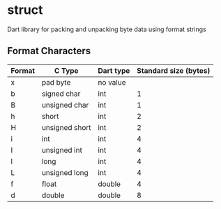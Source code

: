 # struct
Dart library for packing and unpacking byte data using format strings

## Format Characters

| Format | C Type             | Dart type          | Standard size (bytes) |
|--------|--------------------|--------------------|-----------------------|
| x      | pad byte           | no value           |                       |
| b      | signed char        | int                | 1                     |
| B      | unsigned char      | int                | 1                     |
| h      | short              | int                | 2                     |
| H      | unsigned short     | int                | 2                     |
| i      | int                | int                | 4                     |
| I      | unsigned int       | int                | 4                     |
| l      | long               | int                | 4                     |
| L      | unsigned long      | int                | 4                     |
| f      | float              | double             | 4                     |
| d      | double             | double             | 8                     |
